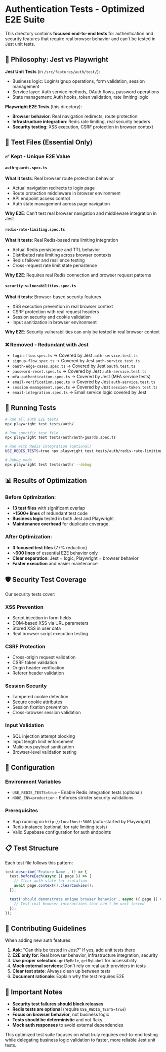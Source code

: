 # Authentication Tests - Optimized E2E Suite

This directory contains **focused end-to-end tests** for authentication and security features that require real browser behavior and can't be tested in Jest unit tests.

## 🎯 Philosophy: Jest vs Playwright

**Jest Unit Tests** (in `/src/features/auth/test/`):
- Business logic: Login/signup operations, form validation, session management
- Service layer: Auth service methods, OAuth flows, password operations  
- State management: Auth hooks, token validation, rate limiting logic

**Playwright E2E Tests** (this directory):
- **Browser behavior**: Real navigation redirects, route protection
- **Infrastructure integration**: Redis rate limiting, real security headers
- **Security testing**: XSS execution, CSRF protection in browser context

## 📁 Test Files (Essential Only)

### ✅ Kept - Unique E2E Value

#### `auth-guards.spec.ts`
**What it tests**: Real browser route protection behavior
- Actual navigation redirects to login page
- Route protection middleware in browser environment  
- API endpoint access control
- Auth state management across page navigation

**Why E2E**: Can't test real browser navigation and middleware integration in Jest

#### `redis-rate-limiting.spec.ts` 
**What it tests**: Real Redis-based rate limiting integration
- Actual Redis persistence and TTL behavior
- Distributed rate limiting across browser contexts
- Redis failover and resilience testing
- Cross-request rate limit state persistence

**Why E2E**: Requires real Redis connection and browser request patterns

#### `security-vulnerabilities.spec.ts`
**What it tests**: Browser-based security features  
- XSS execution prevention in real browser context
- CSRF protection with real request headers
- Session security and cookie validation
- Input sanitization in browser environment

**Why E2E**: Security vulnerabilities can only be tested in real browser context

### ❌ Removed - Redundant with Jest

- `login-flow.spec.ts` → Covered by Jest `auth-service.test.ts`
- `signup-flow.spec.ts` → Covered by Jest `auth-service.test.ts`  
- `oauth-edge-cases.spec.ts` → Covered by Jest `oauth.test.ts`
- `password-reset.spec.ts` → Covered by Jest `auth-service.test.ts`
- `mfa-authentication.spec.ts` → Covered by Jest (MFA service tests)
- `email-verification.spec.ts` → Covered by Jest `auth-service.test.ts`
- `session-management.spec.ts` → Covered by Jest `session-token.test.ts`
- `email-integration.spec.ts` → Email service logic covered by Jest

## 🚀 Running Tests

```bash
# Run all auth E2E tests
npx playwright test tests/auth/

# Run specific test file
npx playwright test tests/auth/auth-guards.spec.ts

# Run with Redis integration (optional)
USE_REDIS_TESTS=true npx playwright test tests/auth/redis-rate-limiting.spec.ts

# Debug mode
npx playwright test tests/auth/ --debug
```

## 📊 Results of Optimization

### Before Optimization:
- **13 test files** with significant overlap
- **~1500+ lines** of redundant test code
- **Business logic** tested in both Jest and Playwright
- **Maintenance overhead** for duplicate coverage

### After Optimization:
- **3 focused test files** (77% reduction)
- **~600 lines** of essential E2E behavior only
- **Clear separation**: Jest = logic, Playwright = browser behavior  
- **Faster execution** and easier maintenance

## 🛡️ Security Test Coverage

Our security tests cover:

### XSS Prevention
- Script injection in form fields
- DOM-based XSS via URL parameters  
- Stored XSS in user data
- Real browser script execution testing

### CSRF Protection  
- Cross-origin request validation
- CSRF token validation
- Origin header verification
- Referer header validation

### Session Security
- Tampered cookie detection
- Secure cookie attributes
- Session fixation prevention
- Cross-browser session validation

### Input Validation
- SQL injection attempt blocking
- Input length limit enforcement
- Malicious payload sanitization
- Browser-level validation testing

## 🔧 Configuration

### Environment Variables
- `USE_REDIS_TESTS=true` - Enable Redis integration tests (optional)
- `NODE_ENV=production` - Enforces stricter security validations

### Prerequisites
- App running on `http://localhost:3000` (auto-started by Playwright)
- Redis instance (optional, for rate limiting tests)
- Valid Supabase configuration for auth endpoints

## 📋 Test Structure

Each test file follows this pattern:

```typescript
test.describe('Feature Name', () => {
  test.beforeEach(async ({ page }) => {
    // Clear auth state for isolation
    await page.context().clearCookies();
  });

  test('should demonstrate unique browser behavior', async ({ page }) => {
    // Test real browser interactions that can't be unit tested
  });
});
```

## 🎯 Contributing Guidelines

When adding new auth features:

1. **Ask**: "Can this be tested in Jest?" If yes, add unit tests there
2. **E2E only for**: Real browser behavior, infrastructure integration, security
3. **Use proper selectors**: `getByRole`, `getByLabel` for accessibility
4. **Mock external services**: Don't rely on real auth providers in tests  
5. **Clear test state**: Always clean up between tests
6. **Document rationale**: Explain why the test requires E2E

## 🚨 Important Notes

- **Security test failures should block releases**
- **Redis tests are optional** (require `USE_REDIS_TESTS=true`)
- **Focus on browser behavior**, not business logic
- **Tests should be deterministic** and not flaky
- **Mock auth responses** to avoid external dependencies

This optimized test suite focuses on what truly requires end-to-end testing while delegating business logic validation to faster, more reliable Jest unit tests.